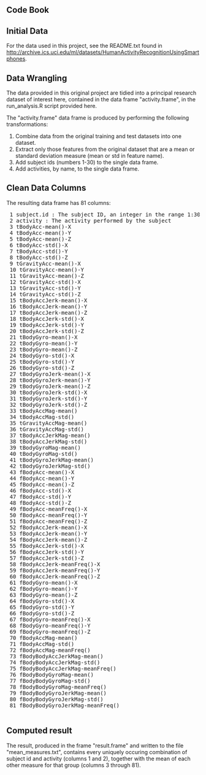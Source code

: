 ## Code Book
 
 ## Initial Data
 For the data used in this project, see the README.txt found in http://archive.ics.uci.edu/ml/datasets/HumanActivityRecognitionUsingSmartphones.  
 
 ## Data Wrangling
 The data provided in this original project are tidied into a principal research dataset of interest here, contained in the data frame "activity.frame", in the run_analysis.R script provided here.
 
 The "activity.frame" data frame is produced by performing the following transformations:
 
 1. Combine data from the original training and test datasets into one dataset.
 2. Extract only those features from the original dataset that are a mean or standard deviation measure (mean or std in feature name).
 2. Add subject ids (numbers 1-30) to the single data frame.
 3. Add activities, by name, to the single data frame.
 
 ## Clean Data Columns
 
 The resulting data frame has 81 columns:

<pre>
 1 subject.id : The subject ID, an integer in the range 1:30
 2 activity : The activity performed by the subject
 3 tBodyAcc-mean()-X
 4 tBodyAcc-mean()-Y
 5 tBodyAcc-mean()-Z
 6 tBodyAcc-std()-X
 7 tBodyAcc-std()-Y
 8 tBodyAcc-std()-Z
 9 tGravityAcc-mean()-X
 10 tGravityAcc-mean()-Y
 11 tGravityAcc-mean()-Z
 12 tGravityAcc-std()-X
 13 tGravityAcc-std()-Y
 14 tGravityAcc-std()-Z
 15 tBodyAccJerk-mean()-X
 16 tBodyAccJerk-mean()-Y
 17 tBodyAccJerk-mean()-Z
 18 tBodyAccJerk-std()-X
 19 tBodyAccJerk-std()-Y
 20 tBodyAccJerk-std()-Z
 21 tBodyGyro-mean()-X
 22 tBodyGyro-mean()-Y
 23 tBodyGyro-mean()-Z
 24 tBodyGyro-std()-X
 25 tBodyGyro-std()-Y
 26 tBodyGyro-std()-Z
 27 tBodyGyroJerk-mean()-X
 28 tBodyGyroJerk-mean()-Y
 29 tBodyGyroJerk-mean()-Z
 30 tBodyGyroJerk-std()-X
 31 tBodyGyroJerk-std()-Y
 32 tBodyGyroJerk-std()-Z
 33 tBodyAccMag-mean()
 34 tBodyAccMag-std()
 35 tGravityAccMag-mean()
 36 tGravityAccMag-std()
 37 tBodyAccJerkMag-mean()
 38 tBodyAccJerkMag-std()
 39 tBodyGyroMag-mean()
 40 tBodyGyroMag-std()
 41 tBodyGyroJerkMag-mean()
 42 tBodyGyroJerkMag-std()
 43 fBodyAcc-mean()-X
 44 fBodyAcc-mean()-Y
 45 fBodyAcc-mean()-Z
 46 fBodyAcc-std()-X
 47 fBodyAcc-std()-Y
 48 fBodyAcc-std()-Z
 49 fBodyAcc-meanFreq()-X
 50 fBodyAcc-meanFreq()-Y
 51 fBodyAcc-meanFreq()-Z
 52 fBodyAccJerk-mean()-X
 53 fBodyAccJerk-mean()-Y
 54 fBodyAccJerk-mean()-Z
 55 fBodyAccJerk-std()-X
 56 fBodyAccJerk-std()-Y
 57 fBodyAccJerk-std()-Z
 58 fBodyAccJerk-meanFreq()-X
 59 fBodyAccJerk-meanFreq()-Y
 60 fBodyAccJerk-meanFreq()-Z
 61 fBodyGyro-mean()-X
 62 fBodyGyro-mean()-Y
 63 fBodyGyro-mean()-Z
 64 fBodyGyro-std()-X
 65 fBodyGyro-std()-Y
 66 fBodyGyro-std()-Z
 67 fBodyGyro-meanFreq()-X
 68 fBodyGyro-meanFreq()-Y
 69 fBodyGyro-meanFreq()-Z
 70 fBodyAccMag-mean()
 71 fBodyAccMag-std()
 72 fBodyAccMag-meanFreq()
 73 fBodyBodyAccJerkMag-mean()
 74 fBodyBodyAccJerkMag-std()
 75 fBodyBodyAccJerkMag-meanFreq()
 76 fBodyBodyGyroMag-mean()
 77 fBodyBodyGyroMag-std()
 78 fBodyBodyGyroMag-meanFreq()
 79 fBodyBodyGyroJerkMag-mean()
 80 fBodyBodyGyroJerkMag-std()
 81 fBodyBodyGyroJerkMag-meanFreq()
 </pre>
 
## Computed result
 The result, produced in the frame "result.frame" and written to the file "mean_measures.txt", contains every uniquely occuring combination of subject id and activity (columns 1 and 2), together with the mean of each other measure for that group (columns 3 through 81).
